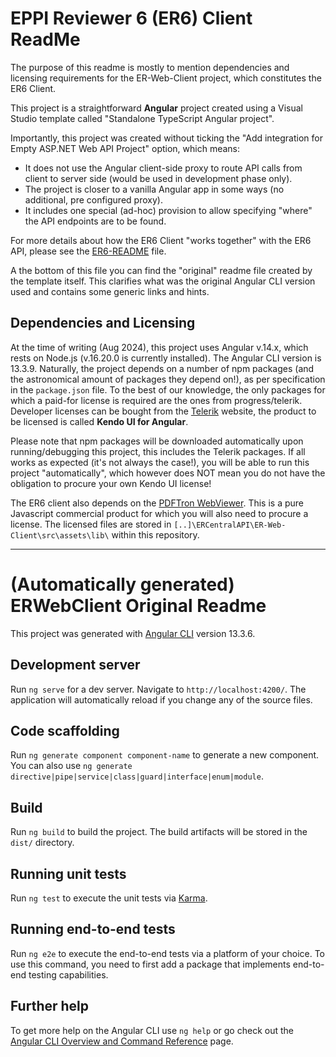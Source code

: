 # EPPI Reviewer 6 (ER6) Client ReadMe

The purpose of this readme is mostly to mention dependencies and licensing requirements for the ER-Web-Client project, which constitutes the ER6 Client.

This project is a straightforward **Angular** project created using a Visual Studio template called "Standalone TypeScript Angular project".

Importantly, this project was created without ticking the "Add integration for Empty ASP.NET Web API Project" option, which means:

- It does not use the Angular client-side proxy to route API calls from client to server side (would be used in development phase only).
- The project is closer to a vanilla Angular app in some ways (no additional, pre configured proxy).
- It includes one special (ad-hoc) provision to allow specifying "where" the API endpoints are to be found.

For more details about how the ER6 Client "works together" with the ER6 API, please see the [ER6-README](../ER6-README.md) file.

A the bottom of this file you can find the "original" readme file created by the template itself. This clarifies what was the original Angular CLI version used and contains some generic links and hints.

## Dependencies and Licensing

At the time of writing (Aug 2024), this project uses Angular v.14.x, which rests on Node.js (v.16.20.0 is currently installed). The Angular CLI version is 13.3.9.
Naturally, the project depends on a number of npm packages (and the astronomical amount of packages they depend on!), as per specification in the `package.json` file.
To the best of our knowledge, the only packages for which a paid-for license is required are the ones from progress/telerik. Developer licenses can be bought from the [Telerik](https://www.telerik.com) website, the product to be licensed is called **Kendo UI for Angular**.

Please note that npm packages will be downloaded automatically upon running/debugging this project, this includes the Telerik packages. If all works as expected (it's not always the case!), you will be able to run this project "automatically", which however does NOT mean you do not have the obligation to procure your own Kendo UI license!

The ER6 client also depends on the [PDFTron WebViewer](https://www.pdftron.com/webviewer/index.html). This is a pure Javascript commercial product for which you will also need to procure a license. The licensed files are stored in `[..]\ERCentralAPI\ER-Web-Client\src\assets\lib\` within this repository.

------------------

# (Automatically generated) ERWebClient Original Readme

This project was generated with [Angular CLI](https://github.com/angular/angular-cli) version 13.3.6.

## Development server

Run `ng serve` for a dev server. Navigate to `http://localhost:4200/`. The application will automatically reload if you change any of the source files.

## Code scaffolding

Run `ng generate component component-name` to generate a new component. You can also use `ng generate directive|pipe|service|class|guard|interface|enum|module`.

## Build

Run `ng build` to build the project. The build artifacts will be stored in the `dist/` directory.

## Running unit tests

Run `ng test` to execute the unit tests via [Karma](https://karma-runner.github.io).

## Running end-to-end tests

Run `ng e2e` to execute the end-to-end tests via a platform of your choice. To use this command, you need to first add a package that implements end-to-end testing capabilities.

## Further help

To get more help on the Angular CLI use `ng help` or go check out the [Angular CLI Overview and Command Reference](https://angular.io/cli) page.
